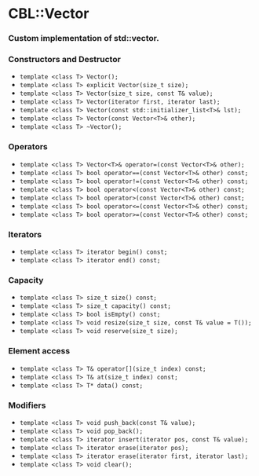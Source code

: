 # CBL::Vector
### Custom implementation of std::vector.

### Constructors and Destructor
- ```template <class T> Vector();```
- ```template <class T> explicit Vector(size_t size);```
- ```template <class T> Vector(size_t size, const T& value);```
- ```template <class T> Vector(iterator first, iterator last);```
- ```template <class T> Vector(const std::initializer_list<T>& lst);```
- ```template <class T> Vector(const Vector<T>& other);```
- ```template <class T> ~Vector();```


### Operators
- ```template <class T> Vector<T>& operator=(const Vector<T>& other);```
- ```template <class T> bool operator==(const Vector<T>& other) const;```
- ```template <class T> bool operator!=(const Vector<T>& other) const;```
- ```template <class T> bool operator<(const Vector<T>& other) const;```
- ```template <class T> bool operator>(const Vector<T>& other) const;```
- ```template <class T> bool operator<=(const Vector<T>& other) const;```
- ```template <class T> bool operator>=(const Vector<T>& other) const;```

### Iterators
- ```template <class T> iterator begin() const;```
- ```template <class T> iterator end() const;```
    
### Capacity 
- ```template <class T> size_t size() const;```
- ```template <class T> size_t capacity() const;```
- ```template <class T> bool isEmpty() const;```
- ```template <class T> void resize(size_t size, const T& value = T());```
- ```template <class T> void reserve(size_t size);```

### Element access
- ```template <class T> T& operator[](size_t index) const;```
- ```template <class T> T& at(size_t index) const;```
- ```template <class T> T* data() const;```
    
    
### Modifiers
- ```template <class T> void push_back(const T& value);```
- ```template <class T> void pop_back();```
- ```template <class T> iterator insert(iterator pos, const T& value);```
- ```template <class T> iterator erase(iterator pos);```
- ```template <class T> iterator erase(iterator first, iterator last);```
- ```template <class T> void clear();```
    


    
    
    
    
    
    
    
    
